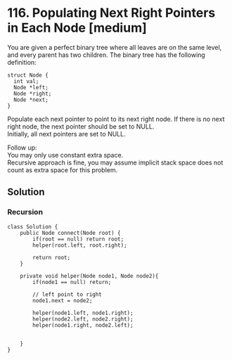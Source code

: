 # 116. Populating Next Right Pointers in Each Node [medium]       
You are given a perfect binary tree where all leaves are on the same level, and every parent has two children. The binary tree has the following definition:     

```
struct Node {
  int val;
  Node *left;
  Node *right;
  Node *next;
}
```
Populate each next pointer to point to its next right node. If there is no next right node, the next pointer should be set to NULL.    
Initially, all next pointers are set to NULL.      

Follow up:      
You may only use constant extra space.    
Recursive approach is fine, you may assume implicit stack space does not count as extra space for this problem.    

## Solution     

### Recursion   
```
class Solution {
    public Node connect(Node root) {
        if(root == null) return root;
        helper(root.left, root.right);
        
        return root;
    }
    
    private void helper(Node node1, Node node2){
        if(node1 == null) return;
        
        // left point to right
        node1.next = node2;
        
        helper(node1.left, node1.right);
        helper(node2.left, node2.right);
        helper(node1.right, node2.left);
        
        
    }
}
```



